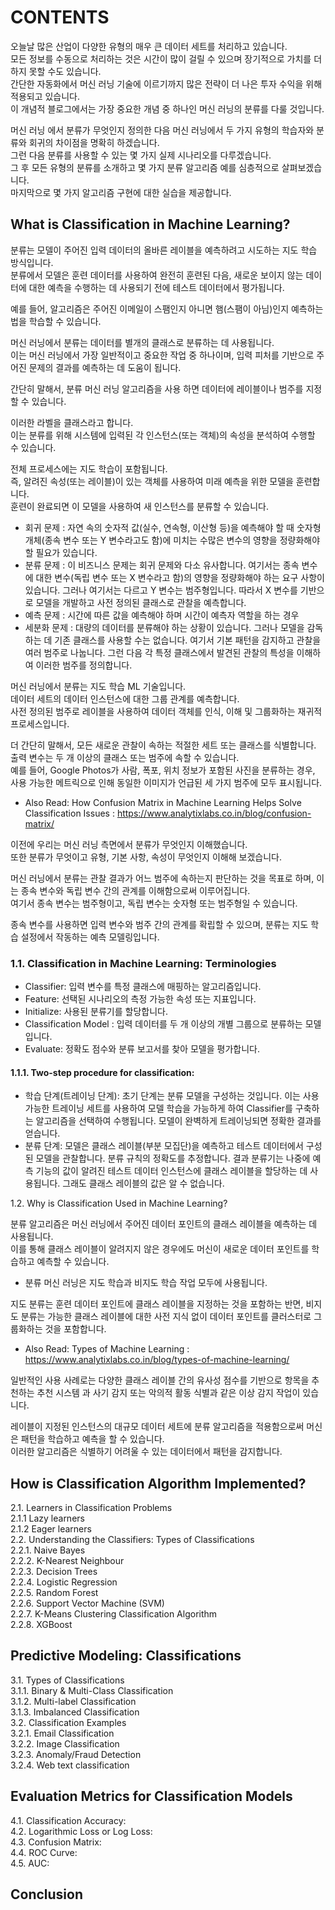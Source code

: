  # CONTENTS

오늘날 많은 산업이 다양한 유형의 매우 큰 데이터 세트를 처리하고 있습니다.  
모든 정보를 수동으로 처리하는 것은 시간이 많이 걸릴 수 있으며 장기적으로 가치를 더하지 못할 수도 있습니다.  
간단한 자동화에서 머신 러닝 기술에 이르기까지 많은 전략이 더 나은 투자 수익을 위해 적용되고 있습니다.  
이 개념적 블로그에서는 가장 중요한 개념 중 하나인 머신 러닝의 분류를 다룰 것입니다.

머신 러닝 에서 분류가 무엇인지 정의한 다음 머신 러닝에서 두 가지 유형의 학습자와 분류와 회귀의 차이점을 명확히 하겠습니다.  
그런 다음 분류를 사용할 수 있는 몇 가지 실제 시나리오를 다루겠습니다.  
그 후 모든 유형의 분류를 소개하고 몇 가지 분류 알고리즘 예를 심층적으로 살펴보겠습니다.  
마지막으로 몇 가지 알고리즘 구현에 대한 실습을 제공합니다.

## What is Classification in Machine Learning?
분류는 모델이 주어진 입력 데이터의 올바른 레이블을 예측하려고 시도하는 지도 학습 방식입니다.  
분류에서 모델은 훈련 데이터를 사용하여 완전히 훈련된 다음, 새로운 보이지 않는 데이터에 대한 예측을 수행하는 데 사용되기 전에 테스트 데이터에서 평가됩니다.

예를 들어, 알고리즘은 주어진 이메일이 스팸인지 아니면 햄(스팸이 아님)인지 예측하는 법을 학습할 수 있습니다.  

머신 러닝에서 분류는 데이터를 별개의 클래스로 분류하는 데 사용됩니다.  
이는 머신 러닝에서 가장 일반적이고 중요한 작업 중 하나이며, 입력 피처를 기반으로 주어진 문제의 결과를 예측하는 데 도움이 됩니다.

간단히 말해서, 분류 머신 러닝 알고리즘을 사용 하면 데이터에 레이블이나 범주를 지정할 수 있습니다.  

이러한 라벨을 클래스라고 합니다.  
이는 분류를 위해 시스템에 입력된 각 인스턴스(또는 객체)의 속성을 분석하여 수행할 수 있습니다.  

전체 프로세스에는 지도 학습이 포함됩니다.  
즉, 알려진 속성(또는 레이블)이 있는 객체를 사용하여 미래 예측을 위한 모델을 훈련합니다.  
훈련이 완료되면 이 모델을 사용하여 새 인스턴스를 분류할 수 있습니다.  

- 회귀 문제	: 자연 속의 숫자적 값(실수, 연속형, 이산형 등)을 예측해야 할 때 숫자형 개체(종속 변수 또는 Y 변수라고도 함)에 미치는 수많은 변수의 영향을 정량화해야 할 필요가 있습니다.
- 분류 문제	: 이 비즈니스 문제는 회귀 문제와 다소 유사합니다. 여기서는 종속 변수에 대한 변수(독립 변수 또는 X 변수라고 함)의 영향을 정량화해야 하는 요구 사항이 있습니다. 그러나 여기서는 다르고 Y 변수는 범주형입니다. 따라서 X 변수를 기반으로 모델을 개발하고 사전 정의된 클래스로 관찰을 예측합니다.
- 예측 문제 :	시간에 따른 값을 예측해야 하며 시간이 예측자 역할을 하는 경우
- 세분화 문제	: 대량의 데이터를 분류해야 하는 상황이 있습니다. 그러나 모델을 감독하는 데 기존 클래스를 사용할 수는 없습니다. 여기서 기본 패턴을 감지하고 관찰을 여러 범주로 나눕니다. 그런 다음 각 특정 클래스에서 발견된 관찰의 특성을 이해하여 이러한 범주를 정의합니다.

머신 러닝에서 분류는 지도 학습 ML 기술입니다.  
데이터 세트의 데이터 인스턴스에 대한 그룹 관계를 예측합니다.  
사전 정의된 범주로 레이블을 사용하여 데이터 객체를 인식, 이해 및 그룹화하는 재귀적 프로세스입니다.  

더 간단히 말해서, 모든 새로운 관찰이 속하는 적절한 세트 또는 클래스를 식별합니다.  
출력 변수는 두 개 이상의 클래스 또는 범주에 속할 수 있습니다.  
예를 들어, Google Photos가 사람, 폭포, 위치 정보가 포함된 사진을 분류하는 경우, 사용 가능한 메트릭으로 인해 동일한 이미지가 언급된 세 가지 범주에 모두 표시됩니다.  

- Also Read: How Confusion Matrix in Machine Learning Helps Solve Classification Issues : https://www.analytixlabs.co.in/blog/confusion-matrix/

이전에 우리는 머신 러닝 측면에서 분류가 무엇인지 이해했습니다.  
또한 분류가 무엇이고 유형, 기본 사항, 속성이 무엇인지 이해해 보겠습니다.  

머신 러닝에서 분류는 관찰 결과가 어느 범주에 속하는지 판단하는 것을 목표로 하며, 이는 종속 변수와 독립 변수 간의 관계를 이해함으로써 이루어집니다.  
여기서 종속 변수는 범주형이고, 독립 변수는 숫자형 또는 범주형일 수 있습니다.  

종속 변수를 사용하면 입력 변수와 범주 간의 관계를 확립할 수 있으며, 분류는 지도 학습 설정에서 작동하는 예측 모델링입니다.  

### 1.1. Classification in Machine Learning: Terminologies 

- Classifier: 입력 변수를 특정 클래스에 매핑하는 알고리즘입니다.
- Feature: 선택된 시나리오의 측정 가능한 속성 또는 지표입니다.
- Initialize: 사용된 분류기를 할당합니다.
- Classification Model : 입력 데이터를 두 개 이상의 개별 그룹으로 분류하는 모델입니다.
- Evaluate: 정확도 점수와 분류 보고서를 찾아 모델을 평가합니다.

 #### 1.1.1. Two-step procedure for classification:  

 - 학습 단계(트레이닝 단계): 초기 단계는 분류 모델을 구성하는 것입니다. 이는 사용 가능한 트레이닝 세트를 사용하여 모델 학습을 가능하게 하여 Classifier를 구축하는 알고리즘을 선택하여 수행됩니다. 모델이 완벽하게 트레이닝되면 정확한 결과를 얻습니다.
- 분류 단계: 모델은 클래스 레이블(부분 모집단)을 예측하고 테스트 데이터에서 구성된 모델을 관찰합니다. 분류 규칙의 정확도를 추정합니다. 결과 분류기는 나중에 예측 기능의 값이 알려진 테스트 데이터 인스턴스에 클래스 레이블을 할당하는 데 사용됩니다. 그래도 클래스 레이블의 값은 알 수 없습니다.

1.2. Why is Classification Used in Machine Learning?  

분류 알고리즘은 머신 러닝에서 주어진 데이터 포인트의 클래스 레이블을 예측하는 데 사용됩니다.  
이를 통해 클래스 레이블이 알려지지 않은 경우에도 머신이 새로운 데이터 포인트를 학습하고 예측할 수 있습니다. 

- 분류 머신 러닝은 지도 학습과 비지도 학습 작업 모두에 사용됩니다.

지도 분류는 훈련 데이터 포인트에 클래스 레이블을 지정하는 것을 포함하는 반면, 비지도 분류는 가능한 클래스 레이블에 대한 사전 지식 없이 데이터 포인트를 클러스터로 그룹화하는 것을 포함합니다.  

- Also Read: Types of Machine Learning : https://www.analytixlabs.co.in/blog/types-of-machine-learning/

일반적인 사용 사례로는 다양한 클래스 레이블 간의 유사성 점수를 기반으로 항목을 추천하는 추천 시스템 과 사기 감지 또는 악의적 활동 식별과 같은 이상 감지 작업이 있습니다.  

레이블이 지정된 인스턴스의 대규모 데이터 세트에 분류 알고리즘을 적용함으로써 머신은 패턴을 학습하고 예측을 할 수 있습니다.  
이러한 알고리즘은 식별하기 어려울 수 있는 데이터에서 패턴을 감지합니다.  

## How is Classification Algorithm Implemented?  
2.1. Learners in Classification Problems  
 2.1.1 Lazy learners  
 2.1.2 Eager learners  
2.2. Understanding the Classifiers: Types of Classifications  
 2.2.1. Naive Bayes  
 2.2.2. K-Nearest Neighbour  
 2.2.3. Decision Trees  
 2.2.4. Logistic Regression  
 2.2.5. Random Forest  
 2.2.6. Support Vector Machine (SVM)  
 2.2.7. K-Means Clustering Classification Algorithm  
 2.2.8. XGBoost  
## Predictive Modeling: Classifications  
3.1. Types of Classifications  
 3.1.1. Binary & Multi-Class Classification  
 3.1.2. Multi-label Classification  
 3.1.3. Imbalanced Classification  
3.2. Classification Examples  
 3.2.1. Email Classification  
 3.2.2. Image Classification  
 3.2.3. Anomaly/Fraud Detection  
 3.2.4. Web text classification  
## Evaluation Metrics for Classification Models
4.1. Classification Accuracy:  
4.2. Logarithmic Loss or Log Loss:  
4.3. Confusion Matrix:  
4.4. ROC Curve:  
4.5. AUC:  
## Conclusion
